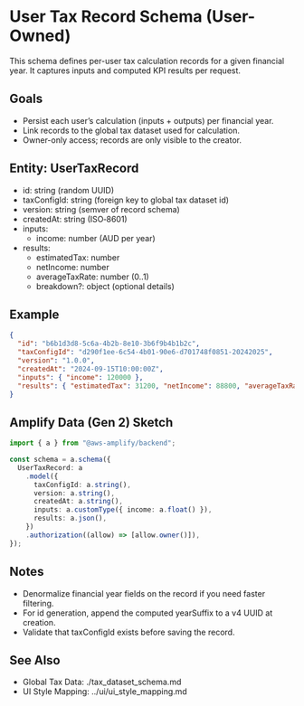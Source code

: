 # User Tax Record Schema (User-Owned)

This schema defines per-user tax calculation records for a given financial year. It captures inputs and computed KPI results per request.

## Goals
- Persist each user’s calculation (inputs + outputs) per financial year.
- Link records to the global tax dataset used for calculation.
- Owner-only access; records are only visible to the creator.

## Entity: UserTaxRecord
- id: string (random UUID)
- taxConfigId: string (foreign key to global tax dataset id)
- version: string (semver of record schema)
- createdAt: string (ISO‑8601)
- inputs:
  - income: number (AUD per year)
- results:
  - estimatedTax: number
  - netIncome: number
  - averageTaxRate: number (0..1)
  - breakdown?: object (optional details)

## Example
```json
{
  "id": "b6b1d3d8-5c6a-4b2b-8e10-3b6f9b4b1b2c",
  "taxConfigId": "d290f1ee-6c54-4b01-90e6-d701748f0851-20242025",
  "version": "1.0.0",
  "createdAt": "2024-09-15T10:00:00Z",
  "inputs": { "income": 120000 },
  "results": { "estimatedTax": 31200, "netIncome": 88800, "averageTaxRate": 0.26 }
}
```

## Amplify Data (Gen 2) Sketch
```ts
import { a } from "@aws-amplify/backend";

const schema = a.schema({
  UserTaxRecord: a
    .model({
      taxConfigId: a.string(),
      version: a.string(),
      createdAt: a.string(),
      inputs: a.customType({ income: a.float() }),
      results: a.json(),
    })
    .authorization((allow) => [allow.owner()]),
});
```

## Notes
- Denormalize financial year fields on the record if you need faster filtering.
- For id generation, append the computed yearSuffix to a v4 UUID at creation.
- Validate that taxConfigId exists before saving the record.

## See Also
- Global Tax Data: ./tax_dataset_schema.md
- UI Style Mapping: ../ui/ui_style_mapping.md

